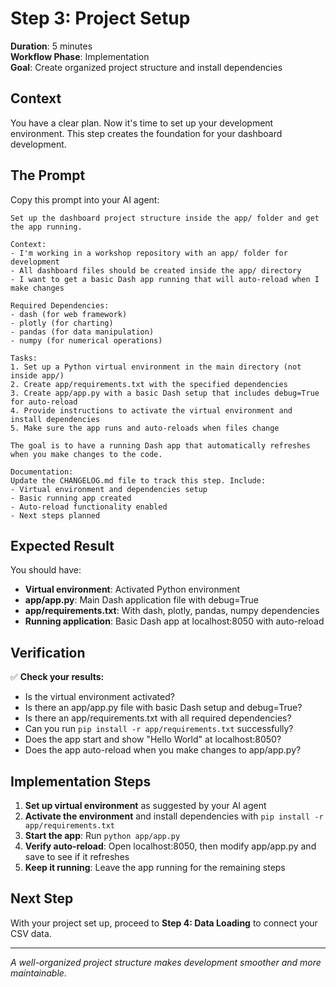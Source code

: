 # Step 3: Project Setup

**Duration**: 5 minutes  
**Workflow Phase**: Implementation  
**Goal**: Create organized project structure and install dependencies

## Context

You have a clear plan. Now it's time to set up your development environment. This step creates the foundation for your dashboard development.

## The Prompt

Copy this prompt into your AI agent:

```
Set up the dashboard project structure inside the app/ folder and get the app running.

Context:
- I'm working in a workshop repository with an app/ folder for development
- All dashboard files should be created inside the app/ directory
- I want to get a basic Dash app running that will auto-reload when I make changes

Required Dependencies:
- dash (for web framework)
- plotly (for charting)
- pandas (for data manipulation)
- numpy (for numerical operations)

Tasks:
1. Set up a Python virtual environment in the main directory (not inside app/)
2. Create app/requirements.txt with the specified dependencies
3. Create app/app.py with a basic Dash setup that includes debug=True for auto-reload
4. Provide instructions to activate the virtual environment and install dependencies
5. Make sure the app runs and auto-reloads when files change

The goal is to have a running Dash app that automatically refreshes when you make changes to the code.

Documentation:
Update the CHANGELOG.md file to track this step. Include:
- Virtual environment and dependencies setup
- Basic running app created
- Auto-reload functionality enabled
- Next steps planned
```

## Expected Result

You should have:
- **Virtual environment**: Activated Python environment
- **app/app.py**: Main Dash application file with debug=True
- **app/requirements.txt**: With dash, plotly, pandas, numpy dependencies  
- **Running application**: Basic Dash app at localhost:8050 with auto-reload

## Verification

✅ **Check your results:**
- Is the virtual environment activated?
- Is there an app/app.py file with basic Dash setup and debug=True?
- Is there an app/requirements.txt with all required dependencies?
- Can you run `pip install -r app/requirements.txt` successfully?
- Does the app start and show "Hello World" at localhost:8050?
- Does the app auto-reload when you make changes to app/app.py?

## Implementation Steps

1. **Set up virtual environment** as suggested by your AI agent
2. **Activate the environment** and install dependencies with `pip install -r app/requirements.txt`
3. **Start the app**: Run `python app/app.py` 
4. **Verify auto-reload**: Open localhost:8050, then modify app/app.py and save to see if it refreshes
5. **Keep it running**: Leave the app running for the remaining steps

## Next Step

With your project set up, proceed to **Step 4: Data Loading** to connect your CSV data.

---
*A well-organized project structure makes development smoother and more maintainable.*